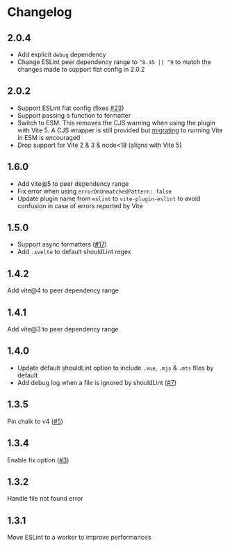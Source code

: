 # Changelog

## 2.0.4

- Add explicit `debug` dependency
- Change ESLint peer dependency range to `^8.45 || ^9` to match the changes made to support flat config in 2.0.2

## 2.0.2

- Support ESLint flat config (fixes [#23](https://github.com/nabla/vite-plugin-eslint/issues/23))
- Support passing a function to formatter
- Switch to ESM. This removes the CJS warning when using the plugin with Vite 5. A CJS wrapper is still provided but [migrating](https://vitejs.dev/guide/migration.html#deprecate-cjs-node-api) to running Vite in ESM is encouraged
- Drop support for Vite 2 & 3 & node<18 (aligns with Vite 5)

## 1.6.0

- Add vite@5 to peer dependency range
- Fix error when using `errorOnUnmatchedPattern: false`
- Update plugin name from `eslint` to `vite-plugin-eslint` to avoid confusion in case of errors reported by Vite

## 1.5.0

- Support async formatters ([#17](https://github.com/nabla/vite-plugin-eslint/pull/17))
- Add `.svelte` to default shouldLint regex

## 1.4.2

Add vite@4 to peer dependency range

## 1.4.1

Add vite@3 to peer dependency range

## 1.4.0

- Update default shouldLint option to include `.vue`, `.mjs` & `.mts` files by default
- Add debug log when a file is ignored by shouldLint ([#7](https://github.com/nabla/vite-plugin-eslint/issues/7))

## 1.3.5

Pin chalk to v4 ([#5](https://github.com/nabla/vite-plugin-eslint/issues/5))

## 1.3.4

Enable fix option ([#3](https://github.com/nabla/vite-plugin-eslint/issues/3))

## 1.3.2

Handle file not found error

## 1.3.1

Move ESLint to a worker to improve performances
